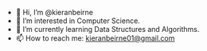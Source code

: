 - 👋 Hi, I’m @kieranbeirne
- 👀 I’m interested in Computer Science.
- 🌱 I’m currently learning Data Structures and Algorithms.
- 📫 How to reach me: kieranbeirne01@gmail.com

<!---
kieranbeirne/kieranbeirne is a ✨ special ✨ repository because its `README.md` (this file) appears on your GitHub profile.
You can click the Preview link to take a look at your changes.
--->
